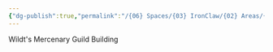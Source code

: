 ```yaml
---
{"dg-publish":true,"permalink":"/{06} Spaces/{03} IronClaw/{02} Areas/{02} Location/{01} Towns and Cities/{01} Landmarks/{03} Wildt/Wildt's Mercenary Guild Building/","title":"Wildt's Mercenary Guild Building"}
---
```



Wildt's Mercenary Guild Building
